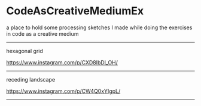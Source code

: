 # CodeAsCreativeMediumEx
a place to hold some processing sketches I made while doing the exercises in code as a creative medium

-----
hexagonal grid
 
https://www.instagram.com/p/CXD8IbDl_OH/


----

receding landscape

https://www.instagram.com/p/CW4Q0xYIgpL/


--------

